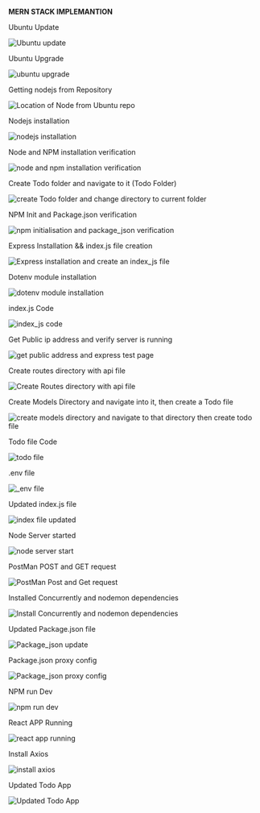 **MERN STACK IMPLEMANTION**

Ubuntu Update

![Ubuntu update](https://user-images.githubusercontent.com/10085348/152648901-2cee471a-76d3-4f9c-ad34-d00a1ccdd712.png)

Ubuntu Upgrade

![ubuntu upgrade](https://user-images.githubusercontent.com/10085348/152648907-dbb58740-b6b9-4318-9d95-2acb1b8ae42d.png)

Getting nodejs from Repository

![Location of Node from Ubuntu repo](https://user-images.githubusercontent.com/10085348/152648921-21c9dde9-4b30-42fa-a554-ff75cde94654.png)


Nodejs installation


![nodejs installation](https://user-images.githubusercontent.com/10085348/152648941-83176c7c-dcc1-44ad-ae7d-96e28056a15a.png)

Node and NPM installation verification

![node and npm installation verification](https://user-images.githubusercontent.com/10085348/152648949-4b42746d-6565-4cff-b925-d8dec8adfd9b.png)

Create Todo folder and navigate to it (Todo Folder)

![create Todo folder and change directory to current folder](https://user-images.githubusercontent.com/10085348/152648978-a33fd3dc-d001-4756-b03c-d48c71b1e4d9.png)


NPM Init and Package.json verification 

![npm initialisation and package_json verification ](https://user-images.githubusercontent.com/10085348/152649090-f2f815fa-43a0-443f-be5f-9ad89eac0228.png)

Express Installation && index.js file creation

![Express installation and create an index_js file](https://user-images.githubusercontent.com/10085348/152649128-f5c17282-615a-4e88-8bbe-b129034d9894.png)

Dotenv module installation

![dotenv module installation](https://user-images.githubusercontent.com/10085348/152649161-8b0926ec-f9eb-46fd-800b-ce3aff5cb57c.png)

index.js Code

![index_js code](https://user-images.githubusercontent.com/10085348/152649186-2c2b1e87-2fef-40fe-90da-871f2586db4f.png)

Get Public ip address and verify server is running

![get public address and express test page](https://user-images.githubusercontent.com/10085348/152649205-4190a1d9-2db2-44a3-8cda-b228889677e3.png)

Create routes directory with api file

![Create Routes directory with api file](https://user-images.githubusercontent.com/10085348/152649240-78ff24af-684f-4154-951b-2b050d9fe785.png)

Create Models Directory and navigate into it, then create a Todo file

![create models directory and navigate to that directory then create todo file](https://user-images.githubusercontent.com/10085348/152650024-d342e59b-8931-4f65-a5d2-a32881f4f264.png)

Todo file Code

![todo file](https://user-images.githubusercontent.com/10085348/152650098-8c910bc8-a995-4b29-9bd4-d1c1fd8849f1.png)

.env file

![_env file](https://user-images.githubusercontent.com/10085348/152650110-3ea6ec35-bac8-4e79-b6bf-292a7b1d7471.png)

Updated index.js file

![index file updated](https://user-images.githubusercontent.com/10085348/152650123-e143a016-3d95-4c53-ac34-f1e7674ad3a5.png)

Node Server started

![node server start](https://user-images.githubusercontent.com/10085348/152650145-46679b31-5190-4ca5-8cb1-57c7e4fa0ec5.png)

PostMan POST and GET request

![PostMan Post and Get request](https://user-images.githubusercontent.com/10085348/152650166-caa280c6-c520-4a63-81b0-860354360130.png)

Installed Concurrently and nodemon dependencies

![Install Concurrently and nodemon dependencies](https://user-images.githubusercontent.com/10085348/152650607-1f81b703-a122-460e-8925-08b696421d1f.png)

Updated Package.json file

![Package_json update](https://user-images.githubusercontent.com/10085348/152650643-4d687821-3d8a-45ee-a124-c508326a7b55.png)

Package.json proxy config

![Package_json proxy config](https://user-images.githubusercontent.com/10085348/152651018-c100cf4d-1619-4ffa-8e80-975bcaac6b32.png)

NPM run Dev

![npm run dev](https://user-images.githubusercontent.com/10085348/152651034-881fda3e-f7ab-488a-bd60-986e0085bfce.png)

React APP Running

![react app running](https://user-images.githubusercontent.com/10085348/152651047-f4065dca-ce93-4386-b33b-231be843e48c.png)

Install Axios

![install axios](https://user-images.githubusercontent.com/10085348/152651065-d992d35e-f21c-4cfe-a46d-40b00f5ef936.png)

Updated Todo App

![Updated Todo App](https://user-images.githubusercontent.com/10085348/152651079-574f753d-6272-468a-b0f3-c049362e3fc8.png)


